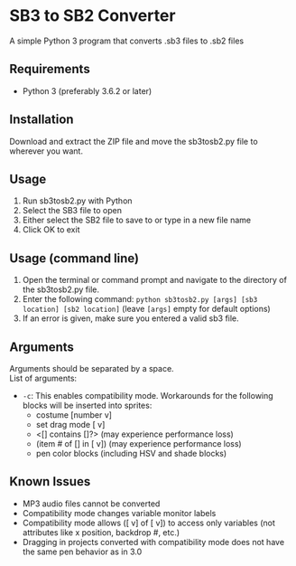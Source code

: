 SB3 to SB2 Converter
==============

A simple Python 3 program that converts .sb3 files to .sb2 files

Requirements
--------------
- Python 3 (preferably 3.6.2 or later)

Installation
--------------
Download and extract the ZIP file and move the sb3tosb2.py file to wherever you want.

Usage
--------------
1. Run sb3tosb2.py with Python
2. Select the SB3 file to open
3. Either select the SB2 file to save to or type in a new file name
4. Click OK to exit

Usage (command line)
--------------
1. Open the terminal or command prompt and navigate to the directory of the sb3tosb2.py file.
2. Enter the following command: `python sb3tosb2.py [args] [sb3 location] [sb2 location]` (leave `[args]` empty for default options)
3. If an error is given, make sure you entered a valid sb3 file.

Arguments
--------------
Arguments should be separated by a space.<br>
List of arguments:
- `-c`: This enables compatibility mode. Workarounds for the following blocks will be inserted into sprites:
  - costume [number v]
  - set drag mode [ v]
  - <[] contains []?> (may experience performance loss)
  - (item # of [] in [ v]) (may experience performance loss)
  - pen color blocks (including HSV and shade blocks)

Known Issues
--------------
- MP3 audio files cannot be converted
- Compatibility mode changes variable monitor labels
- Compatibility mode allows ([ v] of [ v]) to access only variables (not attributes like x position, backdrop #, etc.)
- Dragging in projects converted with compatibility mode does not have the same pen behavior as in 3.0